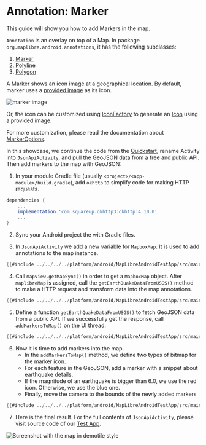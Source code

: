 # Annotation: Marker

This guide will show you how to add Markers in the map.

`Annotation` is an overlay on top of a Map. In package
`org.maplibre.android.annotations`, it has the following subclasses:
1. [Marker]
2. [Polyline]
3. [Polygon]

A Marker shows an icon image at a geographical location. By default, marker uses
a [provided image] as its icon.

![marker image]

Or, the icon can be customized using [IconFactory] to generate an
[Icon] using a provided image.

For more customization, please read the documentation about [MarkerOptions].

In this showcase, we continue the code from the [Quickstart],
rename Activity into `JsonApiActivity`,
and pull the GeoJSON data from a free and public API.
Then add markers to the map with GeoJSON:

1. In your module Gradle file (usually `<project>/<app-module>/build.gradle`), add
   `okhttp` to simplify code for making HTTP requests.

 ```gradle
 dependencies {
     ...
     implementation 'com.squareup.okhttp3:okhttp:4.10.0'
     ...
 }
 ```

2. Sync your Android project the with Gradle files.

3. In `JsonApiActivity` we add a new variable for `MapboxMap`.
   It is used to add annotations to the map instance.

```kotlin
{{#include ../../../../platform/android/MapLibreAndroidTestApp/src/main/java/org/maplibre/android/testapp/activity/annotation/JsonApiActivity.kt:top}}
```

4. Call `mapview.getMapSync()` in order to get a `MapboxMap` object.
   After `maplibreMap` is assigned, call the `getEarthQuakeDataFromUSGS()` method
   to make a HTTP request and transform data into the map annotations.

```kotlin
{{#include ../../../../platform/android/MapLibreAndroidTestApp/src/main/java/org/maplibre/android/testapp/activity/annotation/JsonApiActivity.kt:mapAsync}}
```

5. Define a function `getEarthQuakeDataFromUSGS()` to fetch GeoJSON data from a public API.
   If we successfully get the response, call `addMarkersToMap()` on the UI thread.

```kotlin
{{#include ../../../../platform/android/MapLibreAndroidTestApp/src/main/java/org/maplibre/android/testapp/activity/annotation/JsonApiActivity.kt:getEarthquakes}}
```

6. Now it is time to add markers into the map.
   - In the `addMarkersToMap()` method, we define two types of bitmap for the marker icon.
   - For each feature in the GeoJSON, add a marker with a snippet about earthquake details.
   - If the magnitude of an earthquake is bigger than 6.0, we use the red icon. Otherwise, we use the blue one.
   - Finally, move the camera to the bounds of the newly added markers

```kotlin
{{#include ../../../../platform/android/MapLibreAndroidTestApp/src/main/java/org/maplibre/android/testapp/activity/annotation/JsonApiActivity.kt:addMarkers}}
```

7. Here is the final result. For the full contents of `JsonApiActivity`, please visit source code of our [Test App].

<div style="align: center">
  <img src="https://github.com/maplibre/maplibre-native/assets/19887090/00446249-9b19-4a48-8a46-00d4c5a2f981" alt="Screenshot with the map in demotile style">
</div>

[Marker]: https://maplibre.org/maplibre-native/android/api/-map-libre%20-native%20-android/org.maplibre.android.annotations/-marker/index.html
[provided image]: https://github.com/maplibre/maplibre-native/blob/main/platform/android/MapLibreAndroid/src/main/res/drawable-xxxhdpi/maplibre_marker_icon_default.png
[Polyline]: https://maplibre.org/maplibre-native/android/api/-map-libre%20-native%20-android/org.maplibre.android.annotations/-polyline/index.html
[Polygon]: https://maplibre.org/maplibre-native/android/api/-map-libre%20-native%20-android/org.maplibre.android.annotations/-polygon/index.html
[marker image]: https://raw.githubusercontent.com/maplibre/maplibre-native/main/test/fixtures/sprites/default_marker.png
[IconFactory]: https://maplibre.org/maplibre-native/android/api/-map-libre%20-native%20-android/org.maplibre.android.annotations/-icon-factory/index.html
[Icon]: https://maplibre.org/maplibre-native/android/api/-map-libre%20-native%20-android/org.maplibre.android.annotations/-icon/index.html
[Quickstart]: ./getting-started-guide.md
[mvn]: https://mvnrepository.com/artifact/org.maplibre.gl/android-plugin-annotation-v9
[Android Developer Documentation]: https://developer.android.com/topic/libraries/architecture/coroutines
[MarkerOptions]: https://maplibre.org/maplibre-native/android/api/-map-libre%20-native%20-android/org.maplibre.android.annotations/-marker-options/index.html
[Test App]: https://github.com/maplibre/maplibre-native/tree/main/platform/android/MapLibreAndroidTestApp/src/main/java/org/maplibre/android/testapp/activity/annotation/JsonApiActivity.kt
